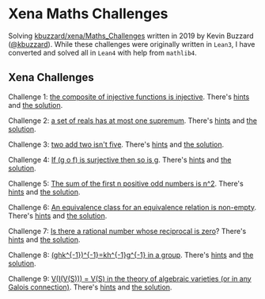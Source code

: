 # Xena Maths Challenges

Solving [kbuzzard/xena/Maths_Challenges](https://github.com/kbuzzard/xena/tree/master/Maths_Challenges) written in 2019 by Kevin Buzzard ([@kbuzzard](https://github.com/kbuzzard)). While these challenges were originally written in `Lean3`, I have converted and solved all in `Lean4` with help from `mathlib4`.

## Xena Challenges

Challenge 1: [the composite of injective functions is injective](https://tinyurl.com/LeanMathsChallenge01). There's [hints](https://github.com/kbuzzard/xena/blob/master/Maths_Challenges/hints/challenge01.md) and [the solution](https://tinyurl.com/LeanMathsChallengeSolution01).

Challenge 2: [a set of reals has at most one supremum](https://tinyurl.com/leanmathschallenge002). There's [hints](https://github.com/kbuzzard/xena/blob/master/Maths_Challenges/hints/challenge02.md) and [the solution](https://tinyurl.com/leanmathschallengesolution002).

Challenge 3: [two add two isn't five](https://leanprover-community.github.io/lean-web-editor/#url=https%3A%2F%2Fraw.githubusercontent.com%2Fkbuzzard%2Fxena%2Fmaster%2FMaths_Challenges%2Fsrc%2Fchallenges%2Fchallenge3.lean). There's [hints](https://github.com/kbuzzard/xena/blob/master/Maths_Challenges/hints/challenge03.md) and [the solution](https://leanprover-community.github.io/lean-web-editor/#url=https%3A%2F%2Fraw.githubusercontent.com%2Fkbuzzard%2Fxena%2Fmaster%2FMaths_Challenges%2Fsrc%2Fsolutions%2Fsolution3.lean).

Challenge 4: [If (g o f) is surjective then so is g](https://leanprover-community.github.io/lean-web-editor/#url=https%3A%2F%2Fraw.githubusercontent.com%2Fkbuzzard%2Fxena%2Fmaster%2FMaths_Challenges%2Fsrc%2Fchallenges%2Fchallenge4.lean). There's [hints](https://github.com/kbuzzard/xena/blob/master/Maths_Challenges/hints/challenge04.md) and [the solution](https://leanprover-community.github.io/lean-web-editor/#url=https%3A%2F%2Fraw.githubusercontent.com%2Fkbuzzard%2Fxena%2Fmaster%2FMaths_Challenges%2Fsrc%2Fsolutions%2Fsolution04.lean).

Challenge 5: [The sum of the first n positive odd numbers is n^2](https://leanprover-community.github.io/lean-web-editor/#url=https%3A%2F%2Fraw.githubusercontent.com%2Fkbuzzard%2Fxena%2Fmaster%2FMaths_Challenges%2Fsrc%2Fchallenges%2Fchallenge5.lean). There's [hints](https://github.com/kbuzzard/xena/blob/master/Maths_Challenges/hints/challenge05.md) and [the solution](https://leanprover-community.github.io/lean-web-editor/#url=https%3A%2F%2Fraw.githubusercontent.com%2Fkbuzzard%2Fxena%2Fmaster%2FMaths_Challenges%2Fsrc%2Fsolutions%2Fsolution05.lean).

Challenge 6: [An equivalence class for an equivalence relation is non-empty](https://leanprover-community.github.io/lean-web-editor/#url=https%3A%2F%2Fraw.githubusercontent.com%2Fkbuzzard%2Fxena%2Fmaster%2FMaths_Challenges%2Fsrc%2Fchallenges%2Fchallenge6.lean). There's [hints](https://github.com/kbuzzard/xena/blob/master/Maths_Challenges/hints/challenge06.md) and [the solution](https://leanprover-community.github.io/lean-web-editor/#url=https%3A%2F%2Fraw.githubusercontent.com%2Fkbuzzard%2Fxena%2Fmaster%2FMaths_Challenges%2Fsrc%2Fsolutions%2Fsolution06.lean).

Challenge 7: [Is there a rational number whose reciprocal is zero](https://leanprover-community.github.io/lean-web-editor/#url=https%3A%2F%2Fraw.githubusercontent.com%2Fkbuzzard%2Fxena%2Fmaster%2FMaths_Challenges%2Fsrc%2Fchallenges%2Fchallenge7.lean)? There's [hints](https://github.com/kbuzzard/xena/blob/master/Maths_Challenges/hints/challenge07.md) and [the solution](https://leanprover-community.github.io/lean-web-editor/#url=https%3A%2F%2Fraw.githubusercontent.com%2Fkbuzzard%2Fxena%2Fmaster%2FMaths_Challenges%2Fsrc%2Fsolutions%2Fsolution07.lean).

Challenge 8: [(ghk^{-1})^{-1}=kh^{-1}g^{-1} in a group](https://leanprover-community.github.io/lean-web-editor/#url=https%3A%2F%2Fraw.githubusercontent.com%2Fkbuzzard%2Fxena%2Fmaster%2FMaths_Challenges%2Fsrc%2Fchallenges%2Fchallenge8.lean). There's [hints](https://github.com/kbuzzard/xena/blob/master/Maths_Challenges/hints/challenge08.md) and [the solution](https://leanprover-community.github.io/lean-web-editor/#url=https%3A%2F%2Fraw.githubusercontent.com%2Fkbuzzard%2Fxena%2Fmaster%2FMaths_Challenges%2Fsrc%2Fsolutions%2Fsolution08.lean).

Challenge 9: [V(I(V(S))) = V(S) in the theory of algebraic varieties (or in any Galois connection)](https://leanprover-community.github.io/lean-web-editor/#url=https%3A%2F%2Fraw.githubusercontent.com%2Fkbuzzard%2Fxena%2Fmaster%2FMaths_Challenges%2Fsrc%2Fchallenges%2Fchallenge9.lean). There's [hints](https://github.com/kbuzzard/xena/blob/master/Maths_Challenges/hints/challenge09.md) and [the solution](https://leanprover-community.github.io/lean-web-editor/#url=https%3A%2F%2Fraw.githubusercontent.com%2Fkbuzzard%2Fxena%2Fmaster%2FMaths_Challenges%2Fsrc%2Fsolutions%2Fsolution09.lean).
